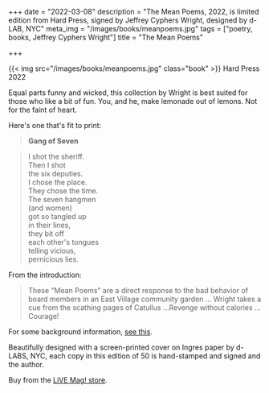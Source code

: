 +++
date = "2022-03-08"
description = "The Mean Poems, 2022, is limited edition from Hard Press, signed by Jeffrey Cyphers Wright, designed by d-LAB, NYC"
meta_img = "/images/books/meanpoems.jpg"
tags = ["poetry, books, Jeffrey Cyphers Wright"]
title = "The Mean Poems"

+++

{{< img src="/images/books/meanpoems.jpg" class="book" >}}
Hard Press 2022

Equal parts funny and wicked, this collection by Wright is best suited for those who like a bit of fun. You, and he, make lemonade out of lemons. Not for the faint of heart.

Here's one that's fit to print:

>__Gang of Seven__

>I shot the sheriff.  
>Then I shot  
>the six deputies.  
>I chose the place.  
>They chose the time.  
>The seven hangmen  
>(and women)  
>got so tangled up  
>in their lines,  
>they bit off  
>each other's tongues  
>telling vicious,  
>pernicious lies.  

From the introduction:  

>These "Mean Poems" are a direct response to the bad behavior of board members in an East Village community garden ... Wright takes a cue from the scathing pages of Catullus ...Revenge without calories ... Courage!

For some background information, [see this](https://communitygardensbrand.com).

Beautifully designed with a screen-printed cover on Ingres paper by d-LABS, NYC, each copy in this edition of 50 is hand-stamped and signed and the author.

Buy from the [LiVE Mag! store](https://store.livemag.org).
